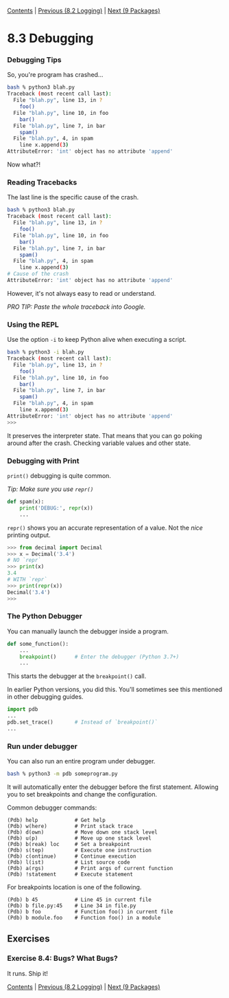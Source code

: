 [Contents](../Contents.md) \| [Previous (8.2 Logging)](02_Logging.md) \| [Next (9 Packages)](../09_Packages/00_Overview.md)

# 8.3 Debugging

### Debugging Tips

So, you're program has crashed...

```bash
bash % python3 blah.py
Traceback (most recent call last):
  File "blah.py", line 13, in ?
    foo()
  File "blah.py", line 10, in foo
    bar()
  File "blah.py", line 7, in bar
    spam()
  File "blah.py", 4, in spam
    line x.append(3)
AttributeError: 'int' object has no attribute 'append'
```

Now what?!

### Reading Tracebacks

The last line is the specific cause of the crash.

```bash
bash % python3 blah.py
Traceback (most recent call last):
  File "blah.py", line 13, in ?
    foo()
  File "blah.py", line 10, in foo
    bar()
  File "blah.py", line 7, in bar
    spam()
  File "blah.py", 4, in spam
    line x.append(3)
# Cause of the crash
AttributeError: 'int' object has no attribute 'append'
```

However, it's not always easy to read or understand.

*PRO TIP: Paste the whole traceback into Google.*

### Using the REPL

Use the option `-i` to keep Python alive when executing a script.

```bash
bash % python3 -i blah.py
Traceback (most recent call last):
  File "blah.py", line 13, in ?
    foo()
  File "blah.py", line 10, in foo
    bar()
  File "blah.py", line 7, in bar
    spam()
  File "blah.py", 4, in spam
    line x.append(3)
AttributeError: 'int' object has no attribute 'append'
>>>
```

It preserves the interpreter state. That means that you can go poking
around after the crash. Checking variable values and other state.

### Debugging with Print

`print()` debugging is quite common.

*Tip: Make sure you use `repr()`*

```python
def spam(x):
    print('DEBUG:', repr(x))
    ...
```

`repr()` shows you an accurate representation of a value. Not the *nice* printing output.

```python
>>> from decimal import Decimal
>>> x = Decimal('3.4')
# NO `repr`
>>> print(x)
3.4
# WITH `repr`
>>> print(repr(x))
Decimal('3.4')
>>>
```

### The Python Debugger

You can manually launch the debugger inside a program.

```python
def some_function():
    ...
    breakpoint()      # Enter the debugger (Python 3.7+)
    ...
```

This starts the debugger at the `breakpoint()` call.

In earlier Python versions, you did this.  You'll sometimes see this
mentioned in other debugging guides.

```python
import pdb
...
pdb.set_trace()       # Instead of `breakpoint()`
...
```

### Run under debugger

You can also run an entire program under debugger.

```bash
bash % python3 -m pdb someprogram.py
```

It will automatically enter the debugger before the first
statement. Allowing you to set breakpoints and change the
configuration.

Common debugger commands:

```code
(Pdb) help            # Get help
(Pdb) w(here)         # Print stack trace
(Pdb) d(own)          # Move down one stack level
(Pdb) u(p)            # Move up one stack level
(Pdb) b(reak) loc     # Set a breakpoint
(Pdb) s(tep)          # Execute one instruction
(Pdb) c(ontinue)      # Continue execution
(Pdb) l(ist)          # List source code
(Pdb) a(rgs)          # Print args of current function
(Pdb) !statement      # Execute statement
```

For breakpoints location is one of the following.

```code
(Pdb) b 45            # Line 45 in current file
(Pdb) b file.py:45    # Line 34 in file.py
(Pdb) b foo           # Function foo() in current file
(Pdb) b module.foo    # Function foo() in a module
```

## Exercises

### Exercise 8.4:  Bugs? What Bugs?

It runs. Ship it!

[Contents](../Contents.md) \| [Previous (8.2 Logging)](02_Logging.md) \| [Next (9 Packages)](../09_Packages/00_Overview.md)
